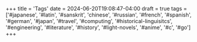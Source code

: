 +++
title = 'Tags'
date = 2024-06-20T19:08:47-04:00
draft = true
tags = ['#japanese', '#latin', '#sanskrit', 'chinese', '#russian', '#french', '#spanish', '#german', '#japan', '#travel', '#computing', '#historical-linguisitcs', '#engineering', '#literature', '#history', '#light-novels', '#anime', '#c', '#go']
+++

